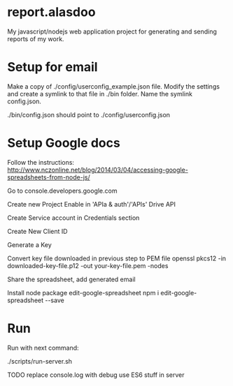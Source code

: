 report.alasdoo
============

My javascript/nodejs web application project for generating and sending reports of my work.


Setup for email
============

Make a copy of ./config/userconfig_example.json file. Modify the settings and create a symlink to that file in ./bin folder. Name the symlink config.json.

./bin/config.json should point to ./config/userconfig.json

Setup Google docs
============

Follow the instructions: http://www.nczonline.net/blog/2014/03/04/accessing-google-spreadsheets-from-node-js/

Go to console.developers.google.com

Create new Project
Enable in 'APIa & auth'/'APIs' Drive API

Create Service account in Credentials section

Create New Client ID

Generate a Key

Convert key file downloaded in previous step to PEM file
openssl pkcs12 -in downloaded-key-file.p12 -out your-key-file.pem -nodes

Share the spreadsheet, add generated email

Install node package edit-google-spreadsheet
npm i edit-google-spreadsheet --save

Run
============

Run with next command:

./scripts/run-server.sh


TODO
replace console.log with debug
use ES6 stuff in server
